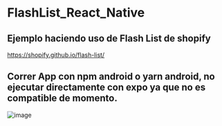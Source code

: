 # FlashList_React_Native

## Ejemplo haciendo uso de Flash List de shopify

https://shopify.github.io/flash-list/

## Correr App con npm android o yarn android, no ejecutar directamente con expo ya que no es compatible de momento.

![image](https://user-images.githubusercontent.com/66761042/179562216-d079105f-a233-4ec1-a363-b9512a95e7a0.png)
